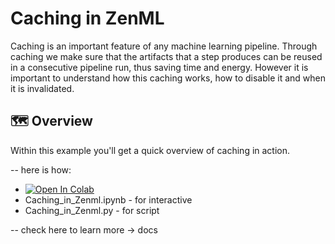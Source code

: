 # Caching in ZenML
Caching is an important feature of any machine learning pipeline. Through caching we make sure that the artifacts that 
a step produces can be reused in a consecutive pipeline run, thus saving time and energy. However it is important to 
understand how this caching works, how to disable it and when it is invalidated.

## 🗺 Overview

Within this example you'll get a quick overview of caching in action. 

-- here is how:
- [![Open In Colab](https://colab.research.google.com/assets/colab-badge.svg)](https://github.com/zenml-io/zenml/blob/feature/ENG-634-beautify-examples/examples/Zenml_Basics/caching/Caching_in_Zenml.ipynb)
- Caching_in_Zenml.ipynb - for interactive
- Caching_in_Zenml.py - for script

-- check here to learn more -> docs


